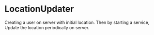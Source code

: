 # LocationUpdater
Creating a user on server with initial location. Then by starting a service, Update the location periodically on server.
